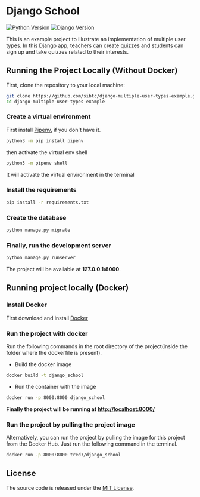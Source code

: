 # Django School

[![Python Version](https://img.shields.io/badge/python-3.6-brightgreen.svg)](https://python.org)
[![Django Version](https://img.shields.io/badge/django-2.0-brightgreen.svg)](https://djangoproject.com)

This is an example project to illustrate an implementation of multiple user types. In this Django app, teachers can create quizzes and students can sign up and take quizzes related to their interests.

## **Running the Project Locally (Without Docker)**

First, clone the repository to your local machine:

```bash
git clone https://github.com/sibtc/django-multiple-user-types-example.git
cd django-multiple-user-types-example
```

### **Create a virtual environment**

First install [Pipenv](https://pipenv.pypa.io/en/latest/), if you don't have it.

```bash
python3 -m pip install pipenv
```

then activate the virtual env shell

```bash
python3 -m pipenv shell
```

It will activate the virtual environment in the terminal

### **Install the requirements**

```bash
pip install -r requirements.txt
```

### **Create the database**

```bash
python manage.py migrate
```

### **Finally, run the development server**

```bash
python manage.py runserver
```

The project will be available at **127.0.0.1:8000**.

## **Running project locally (Docker)**

### **Install Docker**

First download and install [Docker](https://docs.docker.com/get-docker/)

### **Run the project with docker**

Run the following commands in the root directory of the project(inside the folder where the dockerfile is present).

- Build the docker image

```bash
docker build -t django_school
```

- Run the container with the image

```bash
docker run -p 8000:8000 django_school
```

**Finally the project will be running at <http://localhost:8000/>**

### **Run the project by pulling the project image**

Alternatively, you can run the project by pulling the image for this project from the Docker Hub. Just run the following command in the terminal.

```bash
docker run -p 8000:8000 tred7/django_school
```

## License

The source code is released under the [MIT License](https://github.com/sibtc/django-multiple-user-types-example/blob/master/LICENSE).

